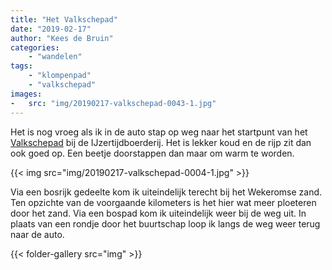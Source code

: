 ```yaml
---
title: "Het Valkschepad"
date: "2019-02-17"
author: "Kees de Bruin"
categories:
    - "wandelen"
tags:
    - "klompenpad"
    - "valkschepad"
images:
-   src: "img/20190217-valkschepad-0043-1.jpg"
---
```


Het is nog vroeg als ik in de auto stap op weg naar het startpunt van het [Valkschepad](https://klompenpaden.nl/klompenpad/valkschepad/) bij de IJzertijdboerderij. Het is lekker koud en de rijp zit dan ook goed op. Een beetje doorstappen dan maar om warm te worden.

{{< img src="img/20190217-valkschepad-0004-1.jpg" >}}

Via een bosrijk gedeelte kom ik uiteindelijk terecht bij het Wekeromse zand. Ten opzichte van de voorgaande kilometers is het hier wat meer ploeteren door het zand. Via een bospad kom ik uiteindelijk weer bij de weg uit. In plaats van een rondje door het buurtschap loop ik langs de weg weer terug naar de auto.

{{< folder-gallery src="img" >}}